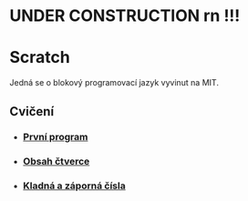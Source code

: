# UNDER CONSTRUCTION rn !!!

# Scratch
Jedná se o blokový programovací jazyk vyvinut na MIT.

## Cvičení
- ### [První program](https://github.com/jaywor1/scratch/blob/main/prvn%C3%AD_program/zad%C3%A1n%C3%AD.md)

- ### [Obsah čtverce](https://github.com/jaywor1/scratch/blob/main/obsah_%C4%8Dtverce/zad%C3%A1n%C3%AD.md)

- ### [Kladná a záporná čísla](https://github.com/jaywor1/scratch/blob/main/kladn%C3%A1_a_z%C3%A1porn%C3%A1_%C4%8D%C3%ADsla/zad%C3%A1n%C3%AD.md)